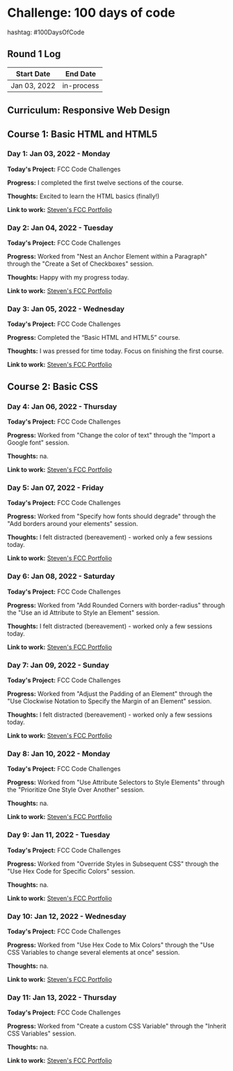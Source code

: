 #  Challenge: 100 days of code
hashtag: #100DaysOfCode
## Round 1 Log

Start Date    | End Date
------------- | -------------
Jan 03, 2022  |  in-process


Curriculum: Responsive Web Design
----------------------
Course 1: Basic HTML and HTML5
----------------------

### Day 1: Jan 03, 2022 - Monday

**Today's Project:** FCC Code Challenges

**Progress:** I completed the first twelve sections of the course.

**Thoughts:** Excited to learn the HTML basics (finally!)

**Link to work:** [Steven's FCC Portfolio ](https://www.freecodecamp.org/poncest)


### Day 2: Jan 04, 2022 - Tuesday

**Today's Project:** FCC Code Challenges

**Progress:** Worked from "Nest an Anchor Element within a Paragraph" through the "Create a Set of Checkboxes" session.   

**Thoughts:** Happy with my progress today.

**Link to work:** [Steven's FCC Portfolio ](https://www.freecodecamp.org/poncest)


### Day 3: Jan 05, 2022 - Wednesday

**Today's Project:** FCC Code Challenges

**Progress:** Completed the “Basic HTML and HTML5” course.

**Thoughts:**  I was pressed for time today. Focus on finishing the first course.

**Link to work:** [Steven's FCC Portfolio ](https://www.freecodecamp.org/poncest)


Course 2: Basic CSS
---------------------
### Day 4: Jan 06, 2022 - Thursday

**Today's Project:** FCC Code Challenges

**Progress:** Worked from "Change the color of text" through the "Import a Google font" session. 

**Thoughts:** na.

**Link to work:** [Steven's FCC Portfolio ](https://www.freecodecamp.org/poncest)


### Day 5: Jan 07, 2022 - Friday

**Today's Project:** FCC Code Challenges

**Progress:** Worked from "Specify how fonts should degrade" through the "Add borders around your elements" session.

**Thoughts:** I felt distracted (bereavement) - worked only a few sessions today.

**Link to work:** [Steven's FCC Portfolio ](https://www.freecodecamp.org/poncest)


### Day 6: Jan 08, 2022 - Saturday

**Today's Project:** FCC Code Challenges

**Progress:** Worked from "Add Rounded Corners with border-radius" through the "Use an id Attribute to Style an Element" session.

**Thoughts:** I felt distracted (bereavement) - worked only a few sessions today.

**Link to work:** [Steven's FCC Portfolio ](https://www.freecodecamp.org/poncest)


### Day 7: Jan 09, 2022 - Sunday

**Today's Project:** FCC Code Challenges

**Progress:** Worked from "Adjust the Padding of an Element" through the "Use Clockwise Notation to Specify the Margin of an Element" session.

**Thoughts:** I felt distracted (bereavement) - worked only a few sessions today.

**Link to work:** [Steven's FCC Portfolio ](https://www.freecodecamp.org/poncest)


### Day 8: Jan 10, 2022 - Monday

**Today's Project:** FCC Code Challenges

**Progress:** Worked from "Use Attribute Selectors to Style Elements" through the "Prioritize One Style Over Another" session.

**Thoughts:** na.

**Link to work:** [Steven's FCC Portfolio ](https://www.freecodecamp.org/poncest)


### Day 9: Jan 11, 2022 - Tuesday

**Today's Project:** FCC Code Challenges

**Progress:** Worked from "Override Styles in Subsequent CSS" through the "Use Hex Code for Specific Colors" session.

**Thoughts:** na.

**Link to work:** [Steven's FCC Portfolio ](https://www.freecodecamp.org/poncest)


### Day 10: Jan 12, 2022 - Wednesday

**Today's Project:** FCC Code Challenges

**Progress:** Worked from "Use Hex Code to Mix Colors" through the "Use CSS Variables to change several elements at once" session.

**Thoughts:** na.

**Link to work:** [Steven's FCC Portfolio ](https://www.freecodecamp.org/poncest)


### Day 11: Jan 13, 2022 - Thursday

**Today's Project:** FCC Code Challenges

**Progress:** Worked from "Create a custom CSS Variable" through the "Inherit CSS Variables" session.

**Thoughts:** na.

**Link to work:** [Steven's FCC Portfolio ](https://www.freecodecamp.org/poncest)








